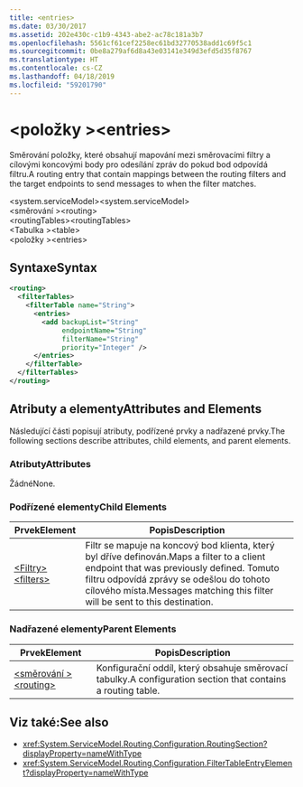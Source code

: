 ```yaml
---
title: <entries>
ms.date: 03/30/2017
ms.assetid: 202e430c-c1b9-4343-abe2-ac78c181a3b7
ms.openlocfilehash: 5561cf61cef2258ec61bd32770538add1c69f5c1
ms.sourcegitcommit: 0be8a279af6d8a43e03141e349d3efd5d35f8767
ms.translationtype: HT
ms.contentlocale: cs-CZ
ms.lasthandoff: 04/18/2019
ms.locfileid: "59201790"
---
```

# <a name="entries"></a><span data-ttu-id="75a9a-101">\<položky ></span><span class="sxs-lookup"><span data-stu-id="75a9a-101">\<entries></span></span>
<span data-ttu-id="75a9a-102">Směrování položky, které obsahují mapování mezi směrovacími filtry a cílovými koncovými body pro odesílání zpráv do pokud bod odpovídá filtru.</span><span class="sxs-lookup"><span data-stu-id="75a9a-102">A routing entry that contain mappings between the routing filters and the target endpoints to send messages to when the filter matches.</span></span>  
  
 <span data-ttu-id="75a9a-103">\<system.serviceModel></span><span class="sxs-lookup"><span data-stu-id="75a9a-103">\<system.serviceModel></span></span>  
<span data-ttu-id="75a9a-104">\<směrování ></span><span class="sxs-lookup"><span data-stu-id="75a9a-104">\<routing></span></span>  
<span data-ttu-id="75a9a-105">\<routingTables></span><span class="sxs-lookup"><span data-stu-id="75a9a-105">\<routingTables></span></span>  
<span data-ttu-id="75a9a-106">\<Tabulka ></span><span class="sxs-lookup"><span data-stu-id="75a9a-106">\<table></span></span>  
<span data-ttu-id="75a9a-107">\<položky ></span><span class="sxs-lookup"><span data-stu-id="75a9a-107">\<entries></span></span>  
  
## <a name="syntax"></a><span data-ttu-id="75a9a-108">Syntaxe</span><span class="sxs-lookup"><span data-stu-id="75a9a-108">Syntax</span></span>  
  
```xml  
<routing>
  <filterTables>
    <filterTable name="String">
      <entries>
        <add backupList="String"
             endpointName="String"
             filterName="String"
             priority="Integer" />
      </entries>
    </filterTable>
  </filterTables>
</routing>
```  
  
## <a name="attributes-and-elements"></a><span data-ttu-id="75a9a-109">Atributy a elementy</span><span class="sxs-lookup"><span data-stu-id="75a9a-109">Attributes and Elements</span></span>  
 <span data-ttu-id="75a9a-110">Následující části popisují atributy, podřízené prvky a nadřazené prvky.</span><span class="sxs-lookup"><span data-stu-id="75a9a-110">The following sections describe attributes, child elements, and parent elements.</span></span>  
  
### <a name="attributes"></a><span data-ttu-id="75a9a-111">Atributy</span><span class="sxs-lookup"><span data-stu-id="75a9a-111">Attributes</span></span>  
 <span data-ttu-id="75a9a-112">Žádné</span><span class="sxs-lookup"><span data-stu-id="75a9a-112">None.</span></span>  
  
### <a name="child-elements"></a><span data-ttu-id="75a9a-113">Podřízené elementy</span><span class="sxs-lookup"><span data-stu-id="75a9a-113">Child Elements</span></span>  
  
|<span data-ttu-id="75a9a-114">Prvek</span><span class="sxs-lookup"><span data-stu-id="75a9a-114">Element</span></span>|<span data-ttu-id="75a9a-115">Popis</span><span class="sxs-lookup"><span data-stu-id="75a9a-115">Description</span></span>|  
|-------------|-----------------|  
|[<span data-ttu-id="75a9a-116">\<Filtry></span><span class="sxs-lookup"><span data-stu-id="75a9a-116">\<filters></span></span>](../../../../../docs/framework/configure-apps/file-schema/wcf/filters-of-routing.md)|<span data-ttu-id="75a9a-117">Filtr se mapuje na koncový bod klienta, který byl dříve definován.</span><span class="sxs-lookup"><span data-stu-id="75a9a-117">Maps a filter to a client endpoint that was previously defined.</span></span> <span data-ttu-id="75a9a-118">Tomuto filtru odpovídá zprávy se odešlou do tohoto cílového místa.</span><span class="sxs-lookup"><span data-stu-id="75a9a-118">Messages matching this filter will be sent to this destination.</span></span>|  
  
### <a name="parent-elements"></a><span data-ttu-id="75a9a-119">Nadřazené elementy</span><span class="sxs-lookup"><span data-stu-id="75a9a-119">Parent Elements</span></span>  
  
|<span data-ttu-id="75a9a-120">Prvek</span><span class="sxs-lookup"><span data-stu-id="75a9a-120">Element</span></span>|<span data-ttu-id="75a9a-121">Popis</span><span class="sxs-lookup"><span data-stu-id="75a9a-121">Description</span></span>|  
|-------------|-----------------|  
|[<span data-ttu-id="75a9a-122">\<směrování ></span><span class="sxs-lookup"><span data-stu-id="75a9a-122">\<routing></span></span>](../../../../../docs/framework/configure-apps/file-schema/wcf/routing.md)|<span data-ttu-id="75a9a-123">Konfigurační oddíl, který obsahuje směrovací tabulky.</span><span class="sxs-lookup"><span data-stu-id="75a9a-123">A configuration section that contains a routing table.</span></span>|  
  
## <a name="see-also"></a><span data-ttu-id="75a9a-124">Viz také:</span><span class="sxs-lookup"><span data-stu-id="75a9a-124">See also</span></span>

- <xref:System.ServiceModel.Routing.Configuration.RoutingSection?displayProperty=nameWithType>
- <xref:System.ServiceModel.Routing.Configuration.FilterTableEntryElement?displayProperty=nameWithType>
